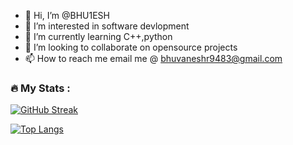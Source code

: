 - 👋 Hi, I’m @BHU1ESH
- 👀 I’m interested in software devlopment 
- 🌱 I’m currently learning C++,python
- 💞️ I’m looking to collaborate on opensource projects
- 📫 How to reach me email me @ bhuvaneshr9483@gmail.com


### :fire: My Stats : 

[![GitHub Streak](http://github-readme-streak-stats.herokuapp.com?user=BHU1ESH&theme=dark&background=000000)](https://git.io/streak-stats) 

[![Top Langs](https://github-readme-stats.vercel.app/api/top-langs/?username=BHU1ESH&layout=compact&theme=vision-friendly-dark)](https://github.com/anuraghazra/github-readme-stats)
<!---
BHU1ESH/BHU1ESH is a ✨ special ✨ repository because its `README.md` (this file) appears on your GitHub profile.
You can click the Preview link to take a look at your changes.
--->
